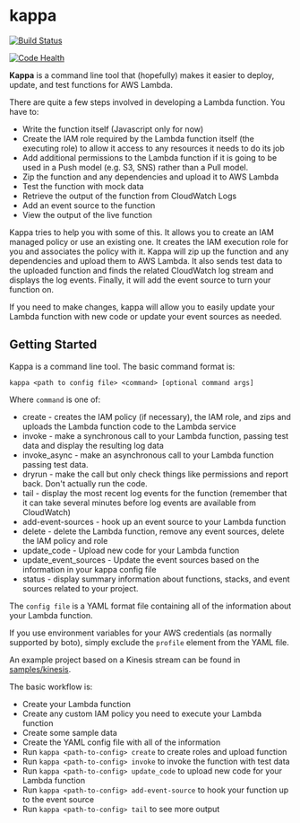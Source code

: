 kappa
=====

[![Build Status](https://travis-ci.org/garnaat/kappa.svg?branch=develop)](https://travis-ci.org/garnaat/kappa)

[![Code Health](https://landscape.io/github/garnaat/kappa/develop/landscape.svg)](https://landscape.io/github/garnaat/kappa/develop)

**Kappa** is a command line tool that (hopefully) makes it easier to
deploy, update, and test functions for AWS Lambda.

There are quite a few steps involved in developing a Lambda function.
You have to:

* Write the function itself (Javascript only for now)
* Create the IAM role required by the Lambda function itself (the executing
role) to allow it access to any resources it needs to do its job
* Add additional permissions to the Lambda function if it is going to be used
in a Push model (e.g. S3, SNS) rather than a Pull model.
* Zip the function and any dependencies and upload it to AWS Lambda
* Test the function with mock data
* Retrieve the output of the function from CloudWatch Logs
* Add an event source to the function
* View the output of the live function

Kappa tries to help you with some of this.  It allows you to create an IAM
managed policy or use an existing one.  It creates the IAM execution role for
you and associates the policy with it.  Kappa will zip up the function and
any dependencies and upload them to AWS Lambda.  It also sends test data
to the uploaded function and finds the related CloudWatch log stream and
displays the log events.  Finally, it will add the event source to turn
your function on.

If you need to make changes, kappa will allow you to easily update your Lambda
function with new code or update your event sources as needed.

Getting Started
---------------

Kappa is a command line tool.  The basic command format is:

    kappa <path to config file> <command> [optional command args]

Where ``command`` is one of:

* create - creates the IAM policy (if necessary), the IAM role, and zips and
  uploads the Lambda function code to the Lambda service
* invoke - make a synchronous call to your Lambda function, passing test data
  and display the resulting log data
* invoke_async - make an asynchronous call to your Lambda function passing test
  data.
* dryrun - make the call but only check things like permissions and report
  back.  Don't actually run the code.
* tail - display the most recent log events for the function (remember that it
  can take several minutes before log events are available from CloudWatch)
* add-event-sources - hook up an event source to your Lambda function
* delete - delete the Lambda function, remove any event sources, delete the IAM
  policy and role
* update_code - Upload new code for your Lambda function
* update_event_sources - Update the event sources based on the information in
  your kappa config file
* status - display summary information about functions, stacks, and event
  sources related to your project.

The ``config file`` is a YAML format file containing all of the information
about your Lambda function.

If you use environment variables for your AWS credentials (as normally supported by boto),
simply exclude the ``profile`` element from the YAML file.

An example project based on a Kinesis stream can be found in
[samples/kinesis](https://github.com/garnaat/kappa/tree/develop/samples/kinesis).

The basic workflow is:

* Create your Lambda function
* Create any custom IAM policy you need to execute your Lambda function
* Create some sample data
* Create the YAML config file with all of the information
* Run ``kappa <path-to-config> create`` to create roles and upload function
* Run ``kappa <path-to-config> invoke`` to invoke the function with test data
* Run ``kappa <path-to-config> update_code`` to upload new code for your Lambda
  function
* Run ``kappa <path-to-config> add-event-source`` to hook your function up to the event source
* Run ``kappa <path-to-config> tail`` to see more output
